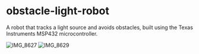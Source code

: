# obstacle-light-robot
A robot that tracks a light source and avoids obstacles, built using the Texas Instruments MSP432 microcontroller.


![IMG_8627](https://github.com/armeono/obstacle-light-robot/assets/72741758/9b015471-33e0-4539-962f-4e4920e53212)
![IMG_8629](https://github.com/armeono/obstacle-light-robot/assets/72741758/3897b333-549a-4060-9ff0-f84d8e7e63c1)
